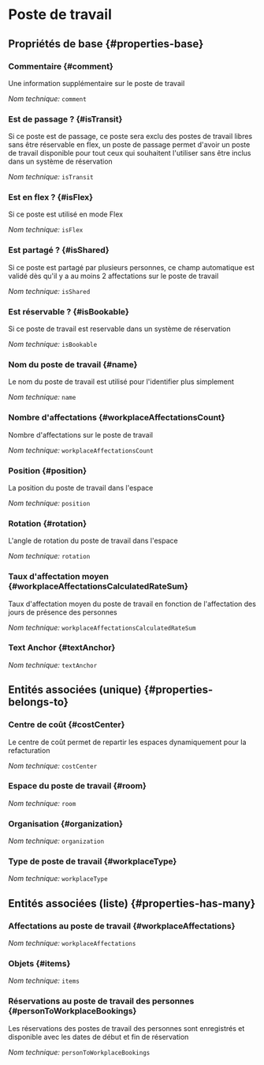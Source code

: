 # Poste de travail
<!--- THIS FILE IS GENERATED PLEASE DO NOT EDIT IT DIRECTLY --->



## Propriétés de base {#properties-base}

### Commentaire {#comment}

Une information supplémentaire sur le poste de travail

*Nom technique:* ```comment```

### Est de passage ? {#isTransit}

Si ce poste est de passage, ce poste sera exclu des postes de travail libres sans être réservable en flex, un poste de passage permet d'avoir un poste de travail disponible pour tout ceux qui souhaitent l'utiliser sans être inclus dans un système de réservation

*Nom technique:* ```isTransit```

### Est en flex ? {#isFlex}

Si ce poste est utilisé en mode Flex

*Nom technique:* ```isFlex```

### Est partagé ? {#isShared}

Si ce poste est partagé par plusieurs personnes, ce champ automatique est validé dès qu'il y a au moins 2 affectations sur le poste de travail

*Nom technique:* ```isShared```

### Est réservable ? {#isBookable}

Si ce poste de travail est reservable dans un système de réservation

*Nom technique:* ```isBookable```

### Nom du poste de travail {#name}

Le nom du poste de travail est utilisé pour l'identifier plus simplement

*Nom technique:* ```name```

### Nombre d'affectations {#workplaceAffectationsCount}

Nombre d'affectations sur le poste de travail

*Nom technique:* ```workplaceAffectationsCount```

### Position {#position}

La position du poste de travail dans l'espace

*Nom technique:* ```position```

### Rotation {#rotation}

L'angle de rotation du poste de travail dans l'espace

*Nom technique:* ```rotation```

### Taux d'affectation moyen {#workplaceAffectationsCalculatedRateSum}

Taux d'affectation moyen du poste de travail en fonction de l'affectation des jours de présence des personnes

*Nom technique:* ```workplaceAffectationsCalculatedRateSum```

### Text Anchor {#textAnchor}



*Nom technique:* ```textAnchor```


## Entités associées (unique) {#properties-belongs-to}

### Centre de coût {#costCenter}

Le centre de coût permet de repartir les espaces dynamiquement pour la refacturation

*Nom technique:* ```costCenter```

### Espace du poste de travail {#room}



*Nom technique:* ```room```

### Organisation {#organization}



*Nom technique:* ```organization```

### Type de poste de travail {#workplaceType}



*Nom technique:* ```workplaceType```


## Entités associées (liste) {#properties-has-many}

### Affectations au poste de travail {#workplaceAffectations}



*Nom technique:* ```workplaceAffectations```

### Objets {#items}



*Nom technique:* ```items```

### Réservations au poste de travail des personnes {#personToWorkplaceBookings}

Les réservations des postes de travail des personnes sont enregistrés et disponible avec les dates de début et fin de réservation

*Nom technique:* ```personToWorkplaceBookings```




